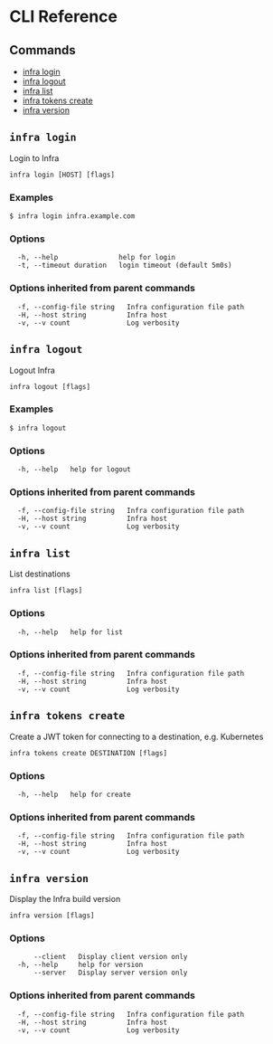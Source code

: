 # CLI Reference

## Commands

* [infra login](#infra-login)
* [infra logout](#infra-logout)
* [infra list](#infra-list)
* [infra tokens create](#infra-tokens-create)
* [infra version](#infra-version)


## `infra login`

Login to Infra

```
infra login [HOST] [flags]
```

### Examples

```
$ infra login infra.example.com
```

### Options

```
  -h, --help               help for login
  -t, --timeout duration   login timeout (default 5m0s)
```

### Options inherited from parent commands

```
  -f, --config-file string   Infra configuration file path
  -H, --host string          Infra host
  -v, --v count              Log verbosity
```

## `infra logout`

Logout Infra

```
infra logout [flags]
```

### Examples

```
$ infra logout
```

### Options

```
  -h, --help   help for logout
```

### Options inherited from parent commands

```
  -f, --config-file string   Infra configuration file path
  -H, --host string          Infra host
  -v, --v count              Log verbosity
```

## `infra list`

List destinations

```
infra list [flags]
```

### Options

```
  -h, --help   help for list
```

### Options inherited from parent commands

```
  -f, --config-file string   Infra configuration file path
  -H, --host string          Infra host
  -v, --v count              Log verbosity
```

## `infra tokens create`

Create a JWT token for connecting to a destination, e.g. Kubernetes

```
infra tokens create DESTINATION [flags]
```

### Options

```
  -h, --help   help for create
```

### Options inherited from parent commands

```
  -f, --config-file string   Infra configuration file path
  -H, --host string          Infra host
  -v, --v count              Log verbosity
```

## `infra version`

Display the Infra build version

```
infra version [flags]
```

### Options

```
      --client   Display client version only
  -h, --help     help for version
      --server   Display server version only
```

### Options inherited from parent commands

```
  -f, --config-file string   Infra configuration file path
  -H, --host string          Infra host
  -v, --v count              Log verbosity
```

